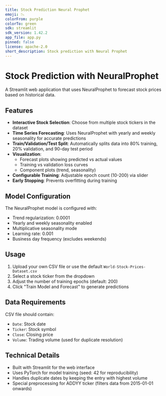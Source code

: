 ```yaml
---
title: Stock Prediction Neural Prophet
emoji: 📉
colorFrom: purple
colorTo: green
sdk: streamlit
sdk_version: 1.42.2
app_file: app.py
pinned: false
license: apache-2.0
short_description: Stock prediction with Neural Prophet
---
```


# Stock Prediction with NeuralProphet

A Streamlit web application that uses NeuralProphet to forecast stock prices based on historical data.

## Features

- **Interactive Stock Selection**: Choose from multiple stock tickers in the dataset
- **Time Series Forecasting**: Uses NeuralProphet with yearly and weekly seasonality for accurate predictions
- **Train/Validation/Test Split**: Automatically splits data into 80% training, 20% validation, and 90-day test period
- **Visualization**:
  - Forecast plots showing predicted vs actual values
  - Training vs validation loss curves
  - Component plots (trend, seasonality)
- **Configurable Training**: Adjustable epoch count (10-200) via slider
- **Early Stopping**: Prevents overfitting during training

## Model Configuration

The NeuralProphet model is configured with:
- Trend regularization: 0.0001
- Yearly and weekly seasonality enabled
- Multiplicative seasonality mode
- Learning rate: 0.001
- Business day frequency (excludes weekends)

## Usage

1. Upload your own CSV file or use the default `World-Stock-Prices-Dataset.csv`
2. Select a stock ticker from the dropdown
3. Adjust the number of training epochs (default: 200)
4. Click "Train Model and Forecast" to generate predictions

## Data Requirements

CSV file should contain:
- `Date`: Stock date
- `Ticker`: Stock symbol
- `Close`: Closing price
- `Volume`: Trading volume (used for duplicate resolution)

## Technical Details

- Built with Streamlit for the web interface
- Uses PyTorch for model training (seed: 42 for reproducibility)
- Handles duplicate dates by keeping the entry with highest volume
- Special preprocessing for ADDYY ticker (filters data from 2015-01-01 onwards)

